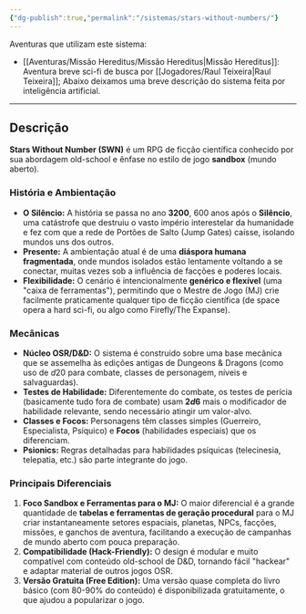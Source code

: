 ```yaml
---
{"dg-publish":true,"permalink":"/sistemas/stars-without-numbers/"}
---
```


Aventuras que utilizam este sistema:
- [[Aventuras/Missão Hereditus/Missão Hereditus\|Missão Hereditus]]: Aventura breve sci-fi de busca por [[Jogadores/Raul Teixeira\|Raul Teixeira]];
Abaixo deixamos uma breve descrição do sistema feita por inteligência artificial.

---
## Descrição
**Stars Without Number (SWN)** é um RPG de ficção científica conhecido por sua abordagem old-school e ênfase no estilo de jogo **sandbox** (mundo aberto).
### História e Ambientação
* **O Silêncio:** A história se passa no ano **3200**, 600 anos após o **Silêncio**, uma catástrofe que destruiu o vasto império interestelar da humanidade e fez com que a rede de Portões de Salto (Jump Gates) caísse, isolando mundos uns dos outros.
* **Presente:** A ambientação atual é de uma **diáspora humana fragmentada**, onde mundos isolados estão lentamente voltando a se conectar, muitas vezes sob a influência de facções e poderes locais.
* **Flexibilidade:** O cenário é intencionalmente **genérico e flexível** (uma "caixa de ferramentas"), permitindo que o Mestre de Jogo (MJ) crie facilmente praticamente qualquer tipo de ficção científica (de space opera a hard sci-fi, ou algo como Firefly/The Expanse).
### Mecânicas
* **Núcleo OSR/D&D:** O sistema é construído sobre uma base mecânica que se assemelha às edições antigas de Dungeons & Dragons (como uso de $d20$ para combate, classes de personagem, níveis e salvaguardas).
* **Testes de Habilidade:** Diferentemente do combate, os testes de perícia (basicamente tudo fora de combate) usam **$2d6$** mais o modificador de habilidade relevante, sendo necessário atingir um valor-alvo.
* **Classes e Focos:** Personagens têm classes simples (Guerreiro, Especialista, Psíquico) e **Focos** (habilidades especiais) que os diferenciam.
* **Psionics:** Regras detalhadas para habilidades psíquicas (telecinesia, telepatia, etc.) são parte integrante do jogo.
### Principais Diferenciais
1. **Foco Sandbox e Ferramentas para o MJ:** O maior diferencial é a grande quantidade de **tabelas e ferramentas de geração procedural** para o MJ criar instantaneamente setores espaciais, planetas, NPCs, facções, missões, e ganchos de aventura, facilitando a execução de campanhas de mundo aberto com pouca preparação.
2. **Compatibilidade (Hack-Friendly):** O design é modular e muito compatível com conteúdo old-school de D&D, tornando fácil "hackear" e adaptar material de outros jogos OSR.
3. **Versão Gratuita (Free Edition):** Uma versão quase completa do livro básico (com 80-90% do conteúdo) é disponibilizada gratuitamente, o que ajudou a popularizar o jogo.